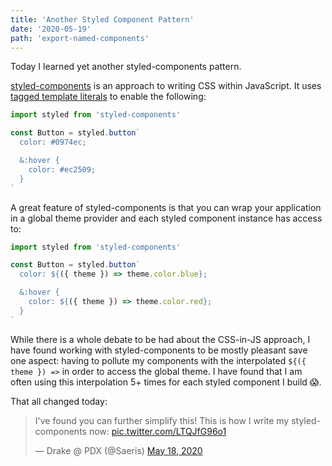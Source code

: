 ```yaml
---
title: 'Another Styled Component Pattern'
date: '2020-05-19'
path: 'export-named-components'
---
```


Today I learned yet another styled-components pattern.

[styled-components](https://styled-components.com/) is an approach to writing CSS within JavaScript. It uses [tagged template literals](https://developer.mozilla.org/en-US/docs/Web/JavaScript/Reference/Template_literals) to enable the following:

```javascript
import styled from 'styled-components'

const Button = styled.button`
  color: #0974ec;

  &:hover {
    color: #ec2509;
  }
`
```

A great feature of styled-components is that you can wrap your application in a global theme provider and each styled component instance has access to:

```javascript
import styled from 'styled-components'

const Button = styled.button`
  color: ${({ theme }) => theme.color.blue};

  &:hover {
    color: ${({ theme }) => theme.color.red};
  }
`
```

While there is a whole debate to be had about the CSS-in-JS approach, I have found working with styled-components to be mostly pleasant save one aspect: having to pollute my components with the interpolated `${({ theme }) =>` in order to access the global theme. I have found that I am often using this interpolation 5+ times for each styled component I build 😱.

That all changed today:

<blockquote class="twitter-tweet"><p lang="en" dir="ltr">I&#39;ve found you can further simplify this! This is how I write my styled-components now: <a href="https://t.co/LTQJfG96o1">pic.twitter.com/LTQJfG96o1</a></p>&mdash; Drake @ PDX (@Saeris) <a href="https://twitter.com/Saeris/status/1262441528078688256?ref_src=twsrc%5Etfw">May 18, 2020</a></blockquote> <script async src="https://platform.twitter.com/widgets.js" charset="utf-8"></script>
